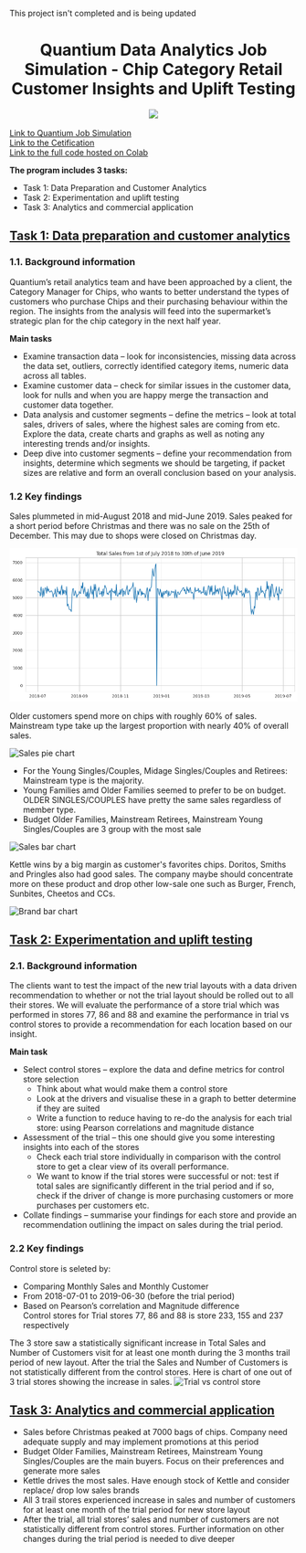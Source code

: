 This project isn't completed and is being updated
<h1 align="center"> Quantium Data Analytics Job Simulation - Chip Category Retail Customer Insights and Uplift Testing </h1>

<p align="center">
  <img src="https://www.thedailymeal.com/img/gallery/the-easy-trick-to-make-your-potato-chip-bowl-look-prettier/intro-1670424312.jpg">
</p>

[Link to Quantium Job Simulation](https://www.theforage.com/virtual-internships/prototype/NkaC7knWtjSbi6aYv/Data%20Analytics)\
[Link to the Cetification](https://forage-uploads-prod.s3.amazonaws.com/completion-certificates/Quantium/NkaC7knWtjSbi6aYv_Quantium_dDsCRiLXErJmXtsZq_1695113047859_completion_certificate.pdf)\
[Link to the full code hosted on Colab](https://colab.research.google.com/drive/1_Mqvokfsx44iz-JvQEonRlbmG5M19QcX?authuser=1#scrollTo=9e559275-2332-4846-b26b-dc0eba840817)

**The program includes 3 tasks:**
- Task 1: Data Preparation and Customer Analytics
- Task 2: Experimentation and uplift testing
- Task 3: Analytics and commercial application

## [Task 1: Data preparation and customer analytics](https://github.com/EveTLynn/Data-Science-Projects/blob/main/Quatium-Retails-Analytics-Job-Simulation/Quantium%20-%20task%201%20-%20customer%20analytics.ipynb)
### 1.1. Background information
Quantium’s retail analytics team and have been approached by a client, the Category Manager for Chips, who wants to better understand the types of customers who purchase Chips and their purchasing behaviour within the region. The insights from the analysis will feed into the supermarket’s strategic plan for the chip category in the next half year.

**Main tasks**
- Examine transaction data – look for inconsistencies, missing data across the data set, outliers, correctly identified category items, numeric data across all tables. 
- Examine customer data – check for similar issues in the customer data, look for nulls and when you are happy merge the transaction and customer data together.
- Data analysis and customer segments – define the metrics – look at total sales, drivers of sales, where the highest sales are coming from etc. Explore the data, create charts and graphs as well as noting any interesting trends and/or insights.
- Deep dive into customer segments – define your recommendation from insights, determine which segments we should be targeting, if packet sizes are relative and form an overall conclusion based on your analysis.

### 1.2 Key findings
Sales plummeted in mid-August 2018 and mid-June 2019. Sales peaked for a short period before Christmas and there was no sale on the 25th of December. This may due to shops were closed on Christmas day.

![Total Sales of all store over one year](https://github.com/EveTLynn/Data-Science-Projects/blob/main/Quatium-Retails-Analytics-Job-Simulation/total%20sales%20line%20plot.png)

Older customers spend more on chips with roughly 60% of sales. Mainstream type take up the largest proportion with nearly 40% of overall sales.

![Sales pie chart]()

- For the Young Singles/Couples, Midage Singles/Couples and Retirees: Mainstream type is the majority.
- Young Families amd Older Families seemed to prefer to be on budget. OLDER SINGLES/COUPLES have pretty the same sales regardless of member type.
- Budget Older Families, Mainstream Retirees, Mainstream Young Singles/Couples are 3 group with the most sale

![Sales bar chart]()

Kettle wins by a big margin as customer's favorites chips. Doritos, Smiths and Pringles also had good sales. The company maybe should concentrate more on these product and drop other low-sale one such as Burger, French, Sunbites, Cheetos and CCs.

![Brand bar chart]()

## [Task 2: Experimentation and uplift testing](https://github.com/EveTLynn/Data-Science-Projects/blob/main/Quatium-Retails-Analytics-Job-Simulation/Task%202%20-%20Experimentation%20and%20Uplift%20Testing.ipynb)
### 2.1. Background information
The clients want to test the impact of the new trial layouts with a data driven recommendation to whether or not the trial layout should be rolled out to all their stores. We will evaluate the performance of a store trial which was performed in stores 77, 86 and 88 and examine the performance in trial vs control stores to provide a recommendation for each location based on our insight.

**Main task**
- Select control stores – explore the data and define metrics for control store selection
  - Think about what would make them a control store
  - Look at the drivers and visualise these in a graph to better determine if they are suited
  - Write a function to reduce having to re-do the analysis for each trial store:  using Pearson correlations and magnitude distance
- Assessment of the trial – this one should give you some interesting insights into each of the stores
  - Check each trial store individually in comparison with the control store to get a clear view of its overall performance.
  - We want to know if the trial stores were successful or not: test if total sales are significantly different in the trial period and if so, check if the driver of change is more purchasing customers or more purchases per customers etc.
- Collate findings – summarise your findings for each store and provide an recommendation outlining the impact on sales during the trial period.

### 2.2 Key findings
Control store is seleted by:
- Comparing Monthly Sales and Monthly Customer
- From 2018-07-01 to 2019-06-30 (before the trial period)
- Based on Pearson’s correlation and Magnitude difference\
Control stores for Trial stores 77, 86 and 88 is store 233, 155 and 237 respectively

The 3 store saw a statistically significant increase in Total Sales and Number of Customers visit for at least one month during the 3 months trail period of new layout. After the trial the Sales and Number of Customers is not statistically different from the control stores.
Here is chart of one out of 3 trial stores showing the increase in sales.
![Trial vs control store]()

## [Task 3: Analytics and commercial application](https://github.com/EveTLynn/Data-Science-Projects/blob/main/Quatium-Retails-Analytics-Job-Simulation/Task%203%20-%20Analytics%20and%20commercial%20application.pdf)
- Sales before Christmas peaked at 7000 bags of chips. Company need adequate supply and may implement promotions at this period
- Budget Older Families, Mainstream Retirees, Mainstream Young Singles/Couples are the main buyers. Focus on their preferences and generate more sales
- Kettle drives the most sales. Have enough stock of Kettle and consider replace/ drop low sales brands
- All 3 trail stores experienced increase in sales and number of customers for at least one month of the trial period for new store layout
- After the trial, all trial stores’ sales and number of customers are not statistically different from control stores. Further information on other changes during the trial period is needed to dive deeper

